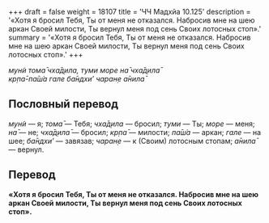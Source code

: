 +++
draft = false
weight = 18107
title = 'ЧЧ Мадхйа 10.125'
description = '«Хотя я бросил Тебя, Ты от меня не отказался. Набросив мне на шею аркан Своей милости, Ты вернул меня под сень Своих лотосных стоп».'
summary = '«Хотя я бросил Тебя, Ты от меня не отказался. Набросив мне на шею аркан Своей милости, Ты вернул меня под сень Своих лотосных стоп».'
+++

_мун̃и тома̄ чха̄д̣ила, туми море на̄ чха̄д̣ила̄  
кр̣па̄-па̄ш́а гале ба̄ндхи’ чаран̣е а̄нила̄_

## Пословный перевод

_мун̃и_ — я; _тома̄_ — Тебя; _чха̄д̣ила_ — бросил; _туми_ — Ты; _море_ — меня; _на̄_ — не; _чха̄д̣ила̄_ — бросил; _кр̣па̄_ — милости; _па̄ш́а_ — аркан; _гале_ — на шее; _ба̄ндхи’_ — завязав; _чаран̣е_ — к (Своим) лотосным стопам; _а̄нила̄_ — вернул.

## Перевод

**«Хотя я бросил Тебя, Ты от меня не отказался. Набросив мне на шею аркан Своей милости, Ты вернул меня под сень Своих лотосных стоп».**
